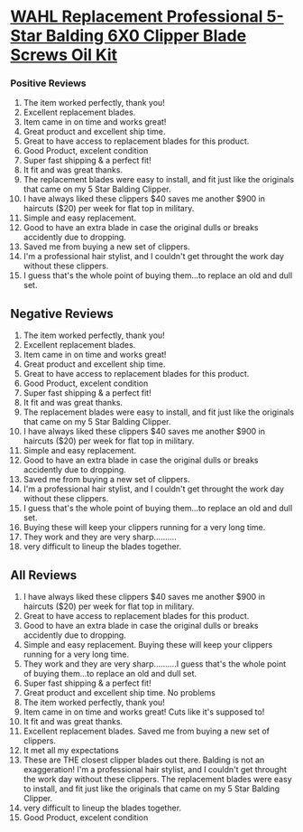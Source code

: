 # [WAHL Replacement Professional 5-Star Balding 6X0 Clipper Blade Screws Oil Kit](https://products.checkmycream.com/products/WAHL-Replacement-Professional-5-Star-Balding-6X0-Clipper-Blade-Screws-Oil-Kit.html)

### Positive Reviews

<ol>
      <li>The item worked perfectly, thank you!</li>
      <li>Excellent replacement  blades.</li>
      <li>Item came in on time and works great!</li>
      <li>Great product and excellent ship time.</li>
      <li>Great to have access to replacement blades for this product.</li>
      <li>Good Product, excelent condition</li>
      <li>Super fast shipping &amp; a perfect fit!</li>
      <li>It fit and was great thanks.</li>
      <li>The replacement blades were easy to install, and fit just like the originals that came on my 5 Star Balding Clipper.</li>
      <li>I have always liked these clippers $40 saves me another $900 in haircuts ($20) per week for flat top in military.</li>
      <li>Simple and easy replacement.</li>
      <li>Good to have an extra blade in case the original dulls or breaks accidently due to dropping.</li>
      <li>Saved me from buying a new set of clippers.</li>
      <li>I&#x27;m a professional hair stylist, and I couldn&#x27;t get throught the work day without these clippers.</li>
      <li>I guess that&#x27;s the whole point of buying them...to replace an old and dull set.</li>
</ol>


<h2>Negative Reviews</h2>
<ol>
<li> The item worked perfectly, thank you!</li>
<li> Excellent replacement  blades.</li>
<li> Item came in on time and works great!</li>
<li> Great product and excellent ship time.</li>
<li> Great to have access to replacement blades for this product.</li>
<li> Good Product, excelent condition</li>
<li> Super fast shipping &amp; a perfect fit!</li>
<li> It fit and was great thanks.</li>
<li> The replacement blades were easy to install, and fit just like the originals that came on my 5 Star Balding Clipper.</li>
<li> I have always liked these clippers $40 saves me another $900 in haircuts ($20) per week for flat top in military.</li>
<li> Simple and easy replacement.</li>
<li> Good to have an extra blade in case the original dulls or breaks accidently due to dropping.</li>
<li> Saved me from buying a new set of clippers.</li>
<li> I&#x27;m a professional hair stylist, and I couldn&#x27;t get throught the work day without these clippers.</li>
<li> I guess that&#x27;s the whole point of buying them...to replace an old and dull set.</li>
<li> Buying these will keep your clippers running for a very long time.</li>
<li> They work and they are very sharp..........</li>
<li> very difficult to lineup the blades together.</li>
</ol>

<h2>All Reviews</h2>

<ol>
    <li> I have always liked these clippers $40 saves me another $900 in haircuts ($20) per week for flat top in military.</li>
    <li> Great to have access to replacement blades for this product.</li>
    <li> Good to have an extra blade in case the original dulls or breaks accidently due to dropping.</li>
    <li> Simple and easy replacement. Buying these will keep your clippers running for a very long time.</li>
    <li> They work and they are very sharp..........I guess that&#x27;s the whole point of buying them...to replace an old and dull set.</li>
    <li> Super fast shipping &amp; a perfect fit!</li>
    <li> Great product and excellent ship time. No problems</li>
    <li> The item worked perfectly, thank you!</li>
    <li> Item came in on time and works great! Cuts like it&#x27;s supposed to!</li>
    <li> It fit and was great thanks.</li>
    <li> Excellent replacement  blades. Saved me from buying a new set of clippers.</li>
    <li> It met all my expectations</li>
    <li> These are THE closest clipper blades out there. Balding is not an exaggeration! I&#x27;m a professional hair stylist, and I couldn&#x27;t get throught the work day without these clippers. The replacement blades were easy to install, and fit just like the originals that came on my 5 Star Balding Clipper.</li>
    <li> very difficult to lineup the blades together.</li>
    <li> Good Product, excelent condition</li>
</ol>




